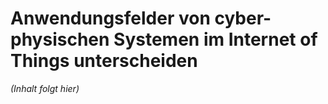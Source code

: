 # Anwendungsfelder von cyber-physischen Systemen im Internet of Things unterscheiden

*(Inhalt folgt hier)*
